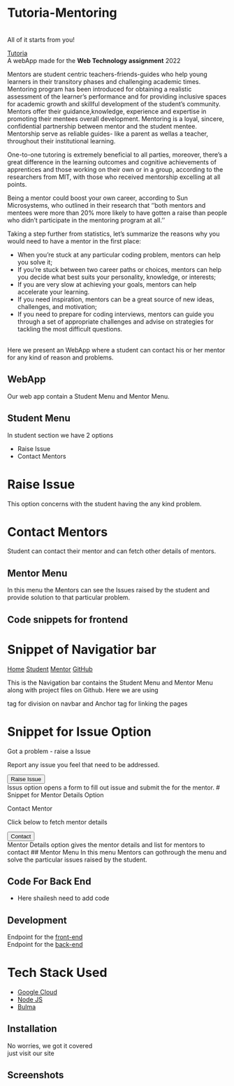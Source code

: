 <h1>Tutoria-Mentoring</h1><br>
All of it starts from you!<br> 

 [Tutoria]()<br>
A webApp made for the <strong>Web Technology assignment</strong> 2022 


Mentors are student centric teachers-friends-guides who help young learners in 
their transitory phases and challenging academic times. Mentoring program has 
been introduced for obtaining a realistic assessment of the learner’s performance 
and for providing inclusive spaces for academic growth and skillful development 
of the student’s community. Mentors offer their guidance,knowledge, 
experience and expertise in promoting their mentees overall development. 
Mentoring is a loyal, sincere, confidential partnership between mentor and the 
student mentee. Mentorship serve as reliable guides- like a parent as wellas a teacher, throughout their institutional learning.

One-to-one tutoring is extremely beneficial to all parties, moreover, there’s a great difference in the learning outcomes and cognitive achievements of apprentices and those working on their own or in a group, according to the researchers from MIT, with those who received mentorship excelling at all points.

Being a mentor could boost your own career, according to Sun Microsystems, who outlined in their research that ‘’both mentors and mentees were more than 20% more likely to have gotten a raise than people who didn’t participate in the mentoring program at all.’’

Taking a step further from statistics, let’s summarize the reasons why you would need to have a mentor in the first place:

- When you’re stuck at any particular coding problem, mentors can help you solve it;
- If you’re stuck between two career paths or choices, mentors can help you decide what best suits your personality, knowledge, or interests;
- If you are very slow at achieving your goals, mentors can help accelerate your learning.
- If you need inspiration, mentors can be a great source of new ideas, challenges, and motivation;
- If you need to prepare for coding interviews, mentors can guide you through a set of appropriate challenges and advise on
strategies for tackling the most difficult questions.
<br>
Here we present an WebApp where a student can contact his or her mentor for any kind of reason and problems.

## WebApp

Our web app contain a Student Menu and Mentor Menu. 

## Student Menu
In student section we have 2 options 
- Raise Issue 
- Contact Mentors

# Raise Issue
This option concerns with the student having the any kind problem.
# Contact Mentors 
Student can contact their mentor and can fetch other details of mentors.

## Mentor Menu 

In this menu the Mentors can see the Issues raised by the student and provide solution to that particular problem.

## Code snippets for frontend

# Snippet of Navigatior bar <br>
<div id="navMenu" class="navbar-menu">
        <div class="navbar-end">
          <a href="#" class="navbar-item ">Home</a>
          <a href="student.html" class="navbar-item">Student</a>
          <a href="mentor.html" class="navbar-item">Mentor</a>
          <a href="###" class="navbar-item">GitHub</a>
        </div>
      </div>
  
  This is the Navigation bar contains the Student Menu and Mentor Menu along with project files on Github.
  Here we are using <div> tag for division on navbar and Anchor tag <a> for linking the pages

# Snippet for Issue Option
 <div class="message is-dark">
                <div class="message-header">
                  <p> Got a problem - raise a Issue </p>
                </div>
                <div class="message-body">
                  <p>Report any issue you feel that need to be addressed.</p>
                  <div class="has-text-centered mt-5"><button class="button is-danger" id="raise-complaint">Raise Issue</button>
                  </div>
                </div>
              </div>
    Issus option opens a form to fill out issue and submit the for the mentor.
# Snippet for Mentor Details Option
<div>
              <div class="message is-dark">
                <div class="message-header">
                  <p>Contact Mentor</p>
                </div>
                <div class="message-body">
                  <p>Click below to fetch mentor details</p>
                  <div class="has-text-centered mt-5"><button onclick="donation()" class="button is-danger">Contact</button>
                    <script>
                      function donation() {
                        window.location.href="Mentorslist.html";
                      }
                    </script>
                  </div>
                </div>
              </div>
            </div>
    Mentor Details option gives the mentor details and list for mentors to contact
## Mentor Menu 
     In this menu Mentors can gothrough the menu and solve the particular issues raised by the student.
     
## Code For Back End 
- Here shailesh need to add code 
## Development
Endpoint for the [front-end](https://black-hill-6592.on.fleek.co/) 
<br>
Endpoint for the [back-end](https://hackoheist.el.r.appspot.com/)

# Tech Stack Used

- [Google Cloud](https://cloud.google.com/)
- [Node JS](https://nodejs.org/en/)
- [Bulma](https://bulma.io/)


## Installation
No worries, we got it covered <br> just visit our site 
## Screenshots





